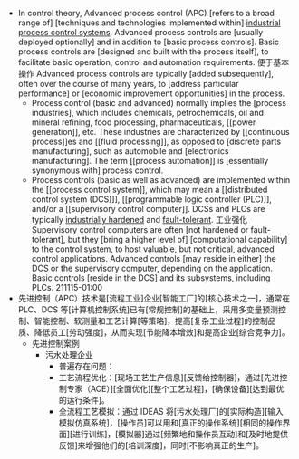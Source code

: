 - In control theory, Advanced process control (APC) [refers to a broad range of] [techniques and technologies implemented within] [industrial process control systems](((DM9oh56U1))). Advanced process controls are [usually deployed optionally] and in addition to [basic process controls]. Basic process controls are [designed and built with the process itself], to facilitate basic operation, control and automation requirements. 便于基本操作 Advanced process controls are typically [added subsequently], often over the course of many years, to [address particular performance] or [economic improvement opportunities] in the process.
    - Process control (basic and advanced) normally implies the [process industries], which includes chemicals, petrochemicals, oil and mineral refining, food processing, pharmaceuticals, [[power generation]], etc. These industries are characterized by [[continuous process]]es and [[fluid processing]], as opposed to [discrete parts manufacturing], such as automobile and [electronics manufacturing]. The term [[process automation]] is [essentially synonymous with] process control.
    - Process controls (basic as well as advanced) are implemented within the [[process control system]], which may mean a [[distributed control system (DCS)]], [[programmable logic controller (PLC)]], and/or a [[supervisory control computer]]. DCSs and PLCs are typically [industrially hardened](((onUA0jl-f))) and [fault-tolerant](((Iq1i0yyVk))). 工业强化 Supervisory control computers are often [not hardened or fault-tolerant], but they [bring a higher level of] [computational capability] to the control system, to host valuable, but not critical, advanced control applications. Advanced controls [may reside in either] the DCS or the supervisory computer, depending on the application. Basic controls [reside in the DCS] and its subsystems, including PLCs.
211115-01:00
- 先进控制（APC）技术是[流程工业]企业[智能工厂]的[核心技术之一]，通常在 PLC、DCS 等[计算机控制系统]已有[常规控制]的基础上，采用多变量预测控制、智能控制、软测量和工艺计算[等策略]，提高[复杂工业过程]的控制品质、降低员工[劳动强度]，从而实现[节能降本增效]和提高企业[综合竞争力]。
    - 先进控制案例
        - 污水处理企业
            - 普遍存在问题：
            - 工艺流程优化：[现场工艺生产信息][反馈给控制器]，通过[先进控制专家（ACE）][全面优化][整个工艺过程]，[确保设备][达到最优的运行条件]。
            - 全流程工艺模拟：通过 IDEAS 将[污水处理厂]的[实际构造][输入模拟仿真系统]，[操作员]可以用和[真正的操作系统][相同的操作界面][进行训练]，[模拟器]通过[频繁地和操作员互动]和[及时地提供反馈]来增强他们的[培训深度]，同时[不影响真正的生产]。
